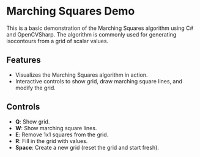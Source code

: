 # Marching Squares Demo

This is a basic demonstration of the Marching Squares algorithm using C# and OpenCVSharp. The algorithm is commonly used for generating isocontours from a grid of scalar values.

## Features
- Visualizes the Marching Squares algorithm in action.
- Interactive controls to show grid, draw marching square lines, and modify the grid.

## Controls
- **Q**: Show grid.
- **W**: Show marching square lines.
- **E**: Remove 1x1 squares from the grid.
- **R**: Fill in the grid with values.
- **Space**: Create a new grid (reset the grid and start fresh).
